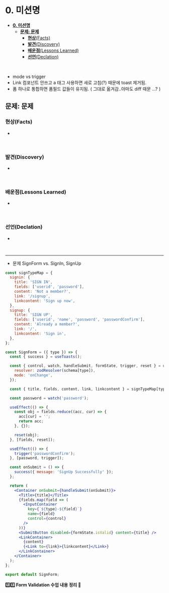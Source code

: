 # **0. 미션명**

- [**0. 미션명**](#0-미션명)
  - [**문제: 문제**](#문제-문제)
    - [**현상**(Facts)](#현상facts)
    - [**발견**(Discovery)](#발견discovery)
    - [**배운점**(Lessons Learned)](#배운점lessons-learned)
    - [**선언**(Declation)](#선언declation)

<br>

- mode vs trigger
- Link 컴포넌트 안쓰고 a 태그 사용하면 새로 고침(?) 때문에 toast 제거됨.
- 폼 하나로 통합하면 폼필드 값들이 유지됨. ( 그대로 옮겨감..아마도 diff 때문 ...? )

## **문제: 문제**

### **현상**(Facts)

-

<br>

### **발견**(Discovery)

-

<br>

### **배운점**(Lessons Learned)

-

<br>

### **선언**(Declation)

-

<br>

---

  <!-- // formState의 error 객체가 없을때는 undefined 인데, 성공했을때를 어떻게 판별하고 success 버튼을 그려줄까?

  // isValid 는 form 내의 모든 field가 유효성 검사를 통과했는지에 대한 boolean 값을 반환한다. (탈락)
  // 그렇담 isDirty 를 사용해볼까? form 자체의 dirty 상태에 대한 boolean 값을 반환한다. (탈락)
  // 남은건 dirtyFields 뿐,,, field 수준에서 dirty를 확인하고 field 별 boolean 값을 가진 객체를 반환한다. (굿!)

  // console.dir(dirtyFields);
  // dirtyFields {userid: true, password: true}

  // https://www.developerway.com/posts/debouncing-in-react 
  
  maybe 회고록 -->

- 문제 SignForm vs. SignIn, SignUp

```jsx
const signTypeMap = {
  signin: {
    title: 'SIGN IN',
    fields: ['userid', 'password'],
    content: 'Not a member?',
    link: '/signup',
    linkcontent: 'Sign up now',
  },
  signup: {
    title: 'SIGN UP',
    fields: ['userid', 'name', 'password', 'passwordConfirm'],
    content: 'Already a member?',
    link: '/',
    linkcontent: 'Sign in',
  },
};

const SignForm = ({ type }) => {
  const { success } = useToasts();

  const { control, watch, handleSubmit, formState, trigger, reset } = useForm({
    resolver: zodResolver(schema[type]),
    mode: 'onChange',
  });

  const { title, fields, content, link, linkcontent } = signTypeMap[type];

  const password = watch('password');

  useEffect(() => {
    const obj = fields.reduce((acc, cur) => {
      acc[cur] = '';
      return acc;
    }, {});

    reset(obj);
  }, [fields, reset]);

  useEffect(() => {
    trigger('passwordConfirm');
  }, [password, trigger]);

  const onSubmit = () => {
    success({ message: 'SignUp Successfully' });
  };

  return (
    <Container onSubmit={handleSubmit(onSubmit)}>
      <Title>{title}</Title>
      {fields.map(field => (
        <InputContainer
          key={`${type}-${field}`}
          name={field}
          control={control}
        />
      ))}
      <SubmitButton disabled={formState.isValid} content={title} />
      <LinkContainer>
        {content}
        {<Link to={link}>{linkcontent}</Link>}
      </LinkContainer>
    </Container>
  );
};

export default SignForm;
```

**1️⃣1️⃣ Form Validation 수업 내용 정리 👀**

